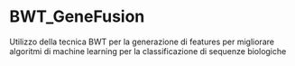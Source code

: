 # BWT_GeneFusion
Utilizzo della tecnica BWT per la generazione di features per migliorare algoritmi di machine learning per la classificazione di sequenze biologiche

